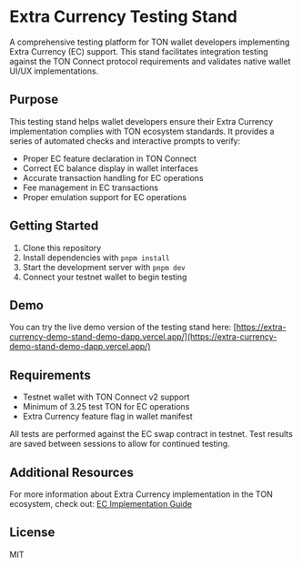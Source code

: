 # Extra Currency Testing Stand

A comprehensive testing platform for TON wallet developers implementing Extra Currency (EC) support. This stand facilitates integration testing against the TON Connect protocol requirements and validates native wallet UI/UX implementations.

## Purpose

This testing stand helps wallet developers ensure their Extra Currency implementation complies with TON ecosystem standards. It provides a series of automated checks and interactive prompts to verify:

- Proper EC feature declaration in TON Connect
- Correct EC balance display in wallet interfaces
- Accurate transaction handling for EC operations
- Fee management in EC transactions
- Proper emulation support for EC operations

## Getting Started

1. Clone this repository
2. Install dependencies with `pnpm install`
3. Start the development server with `pnpm dev`
4. Connect your testnet wallet to begin testing

## Demo

You can try the live demo version of the testing stand here:
[https://extra-currency-demo-stand-demo-dapp.vercel.app/](https://extra-currency-demo-stand-demo-dapp.vercel.app/)

## Requirements

- Testnet wallet with TON Connect v2 support
- Minimum of 3.25 test TON for EC operations
- Extra Currency feature flag in wallet manifest

All tests are performed against the EC swap contract in testnet. Test results are saved between sessions to allow for continued testing.

## Additional Resources

For more information about Extra Currency implementation in the TON ecosystem, check out:
[EC Implementation Guide](https://gist.github.com/Trinketer22/6f8e82d253ebea2e4990d8008a35e48c) 

## License

MIT 